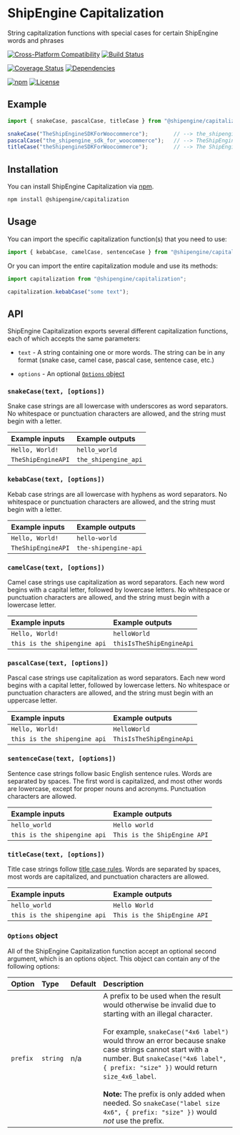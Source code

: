 ShipEngine Capitalization
==============================================
String capitalization functions with special cases for certain ShipEngine words and phrases


[![Cross-Platform Compatibility](https://shipengine.github.io/img/badges/os-badges.svg)](https://github.com/ShipEngine/capitalization/actions)
[![Build Status](https://github.com/ShipEngine/capitalization/workflows/CI-CD/badge.svg)](https://github.com/ShipEngine/capitalization/actions)

[![Coverage Status](https://coveralls.io/repos/github/ShipEngine/capitalization/badge.svg?branch=master)](https://coveralls.io/github/ShipEngine/capitalization)
[![Dependencies](https://david-dm.org/ShipEngine/capitalization.svg)](https://david-dm.org/ShipEngine/capitalization)

[![npm](https://img.shields.io/npm/v/@shipengine/capitalization.svg)](https://www.npmjs.com/package/@shipengine/capitalization)
[![License](https://img.shields.io/npm/l/@shipengine/capitalization.svg)](LICENSE)



Example
--------------------------

```javascript
import { snakeCase, pascalCase, titleCase } from "@shipengine/capitalization";

snakeCase("TheShipEngineSDKForWoocommerce");        // --> the_shipengine_sdk_for_woo_commerce
pascalCase("the_shipengine_sdk_for_woocommerce");   // --> TheShipEngineSdkForWooCommerce
titleCase("theShipengineSDKForWoocommerce");        // --> The ShipEngine SDK for WooCommerce
```



Installation
--------------------------
You can install ShipEngine Capitalization via [npm](https://docs.npmjs.com/about-npm/).

```bash
npm install @shipengine/capitalization
```



Usage
--------------------------
You can import the specific capitalization function(s) that you need to use:

```javascript
import { kebabCase, camelCase, sentenceCase } from "@shipengine/capitalization";
```

Or you can import the entire capitalization module and use its methods:

```javascript
import capitalization from "@shipengine/capitalization";

capitalization.kebabCase("some text");
```



API
--------------------------
ShipEngine Capitalization exports several different capitalization functions, each of which accepts the same parameters:

- `text` - A string containing one or more words. The string can be in any format (snake case, camel case, pascal case, sentence case, etc.)

- `options` - An optional [`Options` object](#options-object)


### `snakeCase(text, [options])`
Snake case strings are all lowercase with underscores as word separators. No whitespace or punctuation characters are allowed, and the string must begin with a letter.

|Example inputs                      |Example outputs
|:-----------------------------------|:----------------------------------------------
|`Hello, World!`                   |`hello_world`
|`TheShipEngineAPI`                |`the_shipengine_api`


### `kebabCase(text, [options])`
Kebab case strings are all lowercase with hyphens as word separators. No whitespace or punctuation characters are allowed, and the string must begin with a letter.

|Example inputs                      |Example outputs
|:-----------------------------------|:----------------------------------------------
|`Hello, World!`                   |`hello-world`
|`TheShipEngineAPI`                |`the-shipengine-api`


### `camelCase(text, [options])`
Camel case strings use capitalization as word separators. Each new word begins with a capital letter, followed by lowercase letters. No whitespace or punctuation characters are allowed, and the string must begin with a lowercase letter.

|Example inputs                      |Example outputs
|:-----------------------------------|:----------------------------------------------
|`Hello, World!`                   |`helloWorld`
|`this is the shipengine api`      |`thisIsTheShipEngineApi`


### `pascalCase(text, [options])`
Pascal case strings use capitalization as word separators. Each new word begins with a capital letter, followed by lowercase letters. No whitespace or punctuation characters are allowed, and the string must begin with an uppercase letter.

|Example inputs                      |Example outputs
|:-----------------------------------|:----------------------------------------------
|`Hello, World!`                   |`HelloWorld`
|`this is the shipengine api`      |`ThisIsTheShipEngineApi`


### `sentenceCase(text, [options])`
Sentence case strings follow basic English sentence rules. Words are separated by spaces. The first word is capitalized, and most other words are lowercase, except for proper nouns and acronyms. Punctuation characters are allowed.

|Example inputs                      |Example outputs
|:-----------------------------------|:----------------------------------------------
|`hello_world`                     |`Hello world`
|`this is the shipengine api`      |`This is the ShipEngine API`


### `titleCase(text, [options])`
Title case strings follow [title case rules](https://capitalizemytitle.com/). Words are separated by spaces, most words are capitalized, and punctuation characters are allowed.

|Example inputs                      |Example outputs
|:-----------------------------------|:----------------------------------------------
|`hello_world`                     |`Hello World`
|`this is the shipengine api`      |`This is the ShipEngine API`


### `Options` object
All of the ShipEngine Capitalization function accept an optional second argument, which is an options object. This object can contain any of the following options:

|Option             |Type             |Default              |Description
|:------------------|:----------------|:--------------------|:--------------------------------------------
|`prefix`           |`string`         |n/a                  |A prefix to be used when the result would otherwise be invalid due to starting with an illegal character.<br><br>For example, <nobr>`snakeCase("4x6 label")`</nobr> would throw an error because snake case strings cannot start with a number.  But <nobr>`snakeCase("4x6 label", { prefix: "size" })`</nobr> would return `size_4x6_label`.<br><br>**Note:** The prefix is only added when needed. So <nobr>`snakeCase("label size 4x6", { prefix: "size" })`</nobr> would _not_ use the prefix.
